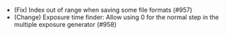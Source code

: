 - (Fix) Index out of range when saving some file formats (#957)
- (Change) Exposure time finder: Allow using 0 for the normal step in the multiple exposure generator (#958)

